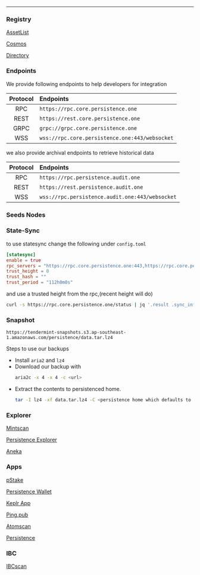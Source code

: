 ---  

### Registry

[AssetList](https://github.com/persistenceOne/assetlists)

[Cosmos](https://github.com/cosmos/chain-registry/tree/master/persistence)

[Directory](https://cosmos.directory/persistence)

### Endpoints

We provide following endpoints to help developers for integration

| Protocol | Endpoints |  
| :------: |:--------- |  
| RPC | `https://rpc.core.persistence.one`   |  
| REST | `https://rest.core.persistence.one`   |  
| GRPC | `grpc://grpc.core.persistence.one`  |  
| WSS | `wss://rpc.core.persistence.one:443/websocket`   |  

we also provide archival endpoints to retrieve historical data    

| Protocol | Endpoints |  
| :------: | :------- |  
| RPC | `https://rpc.persistence.audit.one`   |  
| REST | `https://rest.persistence.audit.one` |  
| WSS | `wss://rpc.persistence.audit.one:443/websocket`  |  


### Seeds Nodes

### State-Sync
to use statesync change the following under `config.toml`
```toml
[statesync]
enable = true
rpc_servers = "https://rpc.core.persistence.one:443,https://rpc.core.persistence.one:443"
trust_height = 0
trust_hash = ""
trust_period = "112h0m0s"
```

and use a trusted height from the rpc,(recent height will do)

```bash
curl -s https://rpc.core.persistence.one/status | jq '.result .sync_info | {trust_height: .latest_block_height, trust_hash: .latest_block_hash} | values'
```

### Snapshot

```  
https://tendermint-snapshots.s3.ap-southeast-1.amazonaws.com/persistence/data.tar.lz4  
```

Steps to use our backups
  * Install `aria2` and `lz4`
  * Download our backup with 
    ```bash  
    aria2c -x 4 -x 4 -c <url>
    ```
  * Extract the contents to persistenced home.   
    ```bash  
    tar -I lz4 -xf data.tar.lz4 -C <persistence home which defaults to ~/.persistenceCore/>
    ```

### Explorer

[Mintscan](https://www.mintscan.io/persistence)

[Persistence Explorer](https://explorer.persistence.one)

[Aneka](https://persistence.aneka.io/)


### Apps

[pStake](https://app.pstake.finance)

[Persistence Wallet](https://wallet.persistence.one/)

[Keplr App](https://wallet.keplr.app/#/core/stake)

[Ping.pub](https://ping.pub/persistence)

[Atomscan](https://atomscan.com/persistence)

[Persistence](https://persistence.thecodes.dev/)

[]()

### IBC

[IBCscan](https://ibcscan.net/)
